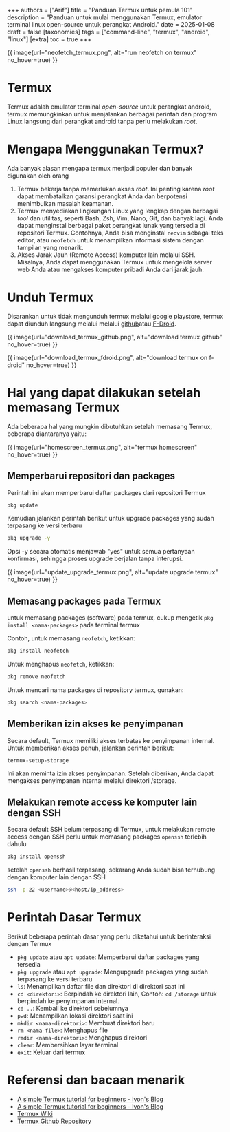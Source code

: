 +++
authors = ["Arif"]
title = "Panduan Termux untuk pemula 101"
description = "Panduan untuk mulai menggunakan Termux, emulator terminal linux open-source untuk perangkat Android."
date = 2025-01-08
draft = false
[taxonomies]
tags = ["command-line", "termux", "android", "linux"]
[extra]
toc = true
+++

{{ image(url="neofetch_termux.png", alt="run neofetch on termux" no_hover=true) }}

# Termux
Termux adalah emulator terminal *open-source* untuk perangkat android, termux memungkinkan untuk menjalankan berbagai perintah dan program Linux langsung dari perangkat android tanpa perlu melakukan *root*.

# Mengapa Menggunakan Termux?
Ada banyak alasan mengapa termux menjadi populer dan banyak digunakan oleh orang
1. Termux bekerja tanpa memerlukan akses *root*. Ini penting karena *root* dapat membatalkan garansi perangkat Anda dan berpotensi menimbulkan masalah keamanan.
2. Termux menyediakan lingkungan Linux yang lengkap dengan berbagai *tool* dan utilitas, seperti Bash, Zsh, Vim, Nano, Git, dan banyak lagi. Anda dapat menginstal berbagai paket perangkat lunak yang tersedia di repositori Termux. Contohnya, Anda bisa menginstal `neovim` sebagai teks editor, atau `neofetch` untuk menampilkan informasi sistem dengan tampilan yang menarik.
3. Akses Jarak Jauh (Remote Access) komputer lain melalui SSH. Misalnya, Anda dapat menggunakan Termux untuk mengelola server web Anda atau mengakses komputer pribadi Anda dari jarak jauh.

# Unduh Termux
Disarankan untuk tidak mengunduh termux melalui google playstore, termux dapat diunduh langsung melalui melalui [github](https://github.com/termux/termux-app/releases)atau [F-Droid](https://f-droid.org/en/packages/com.termux/).


{{ image(url="download_termux_github.png", alt="download termux github" no_hover=true) }}

{{ image(url="download_termux_fdroid.png", alt="download termux on f-droid" no_hover=true) }}

# Hal yang dapat dilakukan setelah memasang Termux
Ada beberapa hal yang mungkin dibutuhkan setelah memasang Termux, beberapa diantaranya yaitu: 

{{ image(url="homescreen_termux.png", alt="termux homescreen" no_hover=true) }}


## Memperbarui repositori dan packages
Perintah ini akan memperbarui daftar packages dari repositori Termux
```bash
pkg update
```
Kemudian jalankan perintah berikut untuk upgrade packages yang sudah terpasang ke versi terbaru
```bash
pkg upgrade -y
```
Opsi -y secara otomatis menjawab "yes" untuk semua pertanyaan konfirmasi, sehingga proses upgrade berjalan tanpa interupsi.

{{ image(url="update_upgrade_termux.png", alt="update upgrade termux" no_hover=true) }}

## Memasang packages pada Termux
untuk memasang packages (software) pada termux, cukup mengetik `pkg install <nama-packages>` pada terminal termux

Contoh, untuk memasang `neofetch`, ketikkan:
```bash
pkg install neofetch
```

Untuk menghapus `neofetch`, ketikkan:
```bash
pkg remove neofetch
```

Untuk mencari nama packages di repository termux, gunakan:
```bash
pkg search <nama-packages>
```

## Memberikan izin akses ke penyimpanan 
Secara default, Termux memiliki akses terbatas ke penyimpanan internal. Untuk memberikan akses penuh, jalankan perintah berikut:
```
termux-setup-storage
```
Ini akan meminta izin akses penyimpanan. Setelah diberikan, Anda dapat mengakses penyimpanan internal melalui direktori /storage.

## Melakukan remote access ke komputer lain dengan SSH
Secara default SSH belum terpasang di Termux, untuk melakukan remote access dengan SSH perlu untuk memasang packages `openssh` terlebih dahulu
```bash
pkg install openssh
```

setelah `openssh` berhasil terpasang, sekarang Anda sudah bisa terhubung dengan komputer lain dengan SSH
```bash
ssh -p 22 <username>@<host/ip_address>
```


# Perintah Dasar Termux
Berikut beberapa perintah dasar yang perlu diketahui untuk berinteraksi dengan Termux
- `pkg update` atau `apt update`: Memperbarui daftar packages yang tersedia
- `pkg upgrade` atau `apt upgrade`: Mengupgrade packages yang sudah terpasang ke versi terbaru
- `ls`: Menampilkan daftar file dan direktori di direktori saat ini
- `cd <direktori>`: Berpindah ke direktori lain, Contoh: `cd /storage` untuk berpindah ke penyimpanan internal.
- `cd ..`: Kembali ke direktori sebelumnya
- `pwd`: Menampilkan lokasi direktori saat ini
- `mkdir <nama-direktori>`: Membuat direktori baru
- `rm <nama-file>`: Menghapus file
- `rmdir <nama-direktori>`: Menghapus direktori
- `clear`: Membersihkan layar terminal
- `exit`: Keluar dari termux

# Referensi dan bacaan menarik
- [A simple Termux tutorial for beginners - Ivon's Blog](https://ivonblog.com/en-us/posts/how-to-use-termux/)
- <a class="external" href="https://ivonblog.com/en-us/posts/how-to-use-termux/" target="_blank">A simple Termux tutorial for beginners - Ivon's Blog</a> <br>
- <a class="external" href="https://wiki.termux.com/wiki/" target="_blank">Termux Wiki</a> <br>
- <a class="external" href="https://github.com/termux/termux-app" target="_blank">Termux Github Repository</a> <br>